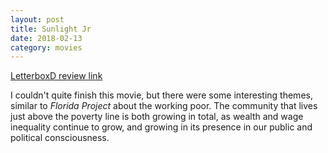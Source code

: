 ```yaml
---
layout: post
title: Sunlight Jr
date: 2018-02-13
category: movies
---
```

 
[LetterboxD review link](https://letterboxd.com/samarthbhaskar/film/sunlight-jr/)

I couldn't quite finish this movie, but there were some interesting themes, similar to <em>Florida Project</em> about the working poor. The community that lives just above the poverty line is both growing in total, as wealth and wage inequality continue to grow, and growing in its presence in our public and political consciousness. 